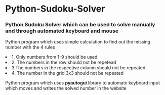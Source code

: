 # Python-Sudoku-Solver
<h3>Python Sudoku Solver which can be used to solve manually and through automated keyboard and mouse </h3>
<p> Python program which uses simple calculation to find out the missing number with the 4 rules</p>
<li>1. Only numbers from 1-9 should be used</li>
<li>2. The numbers in the row should not be repetead</li>
<li>3.The numbers in the respective column should not be repeated</li>
<li>4. The number in the grid 3x3 should not be repeated</li>

<p> Python program which uses <b>pyautogui</b> library to automate keyboard input which moves and writes the solved number in the website </p>

